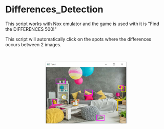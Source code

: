 # Differences_Detection

This script works with Nox emulator and the game is used with it is "Find the DIFFERENCES 500!" 

This script will automatically click on the spots where the differences occurs between 2 images. 
<html>
   <p align='center'><img src="" width='50%' heigh='50%'></p>
  <p align='center'><img src="https://github.com/qu0cquyen/Differences_Detection/blob/master/Screenshot_2.png" width='50%' heigh='50%'></p>
</html>
